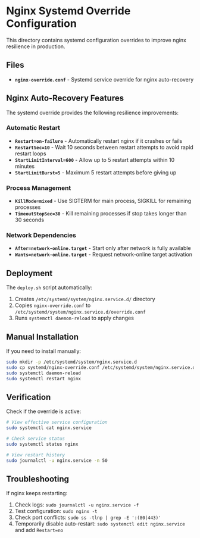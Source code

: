 # Nginx Systemd Override Configuration

This directory contains systemd configuration overrides to improve nginx resilience in production.

## Files

- **`nginx-override.conf`** - Systemd service override for nginx auto-recovery

## Nginx Auto-Recovery Features

The systemd override provides the following resilience improvements:

### Automatic Restart
- **`Restart=on-failure`** - Automatically restart nginx if it crashes or fails
- **`RestartSec=10`** - Wait 10 seconds between restart attempts to avoid rapid restart loops
- **`StartLimitInterval=600`** - Allow up to 5 restart attempts within 10 minutes
- **`StartLimitBurst=5`** - Maximum 5 restart attempts before giving up

### Process Management
- **`KillMode=mixed`** - Use SIGTERM for main process, SIGKILL for remaining processes
- **`TimeoutStopSec=30`** - Kill remaining processes if stop takes longer than 30 seconds

### Network Dependencies
- **`After=network-online.target`** - Start only after network is fully available
- **`Wants=network-online.target`** - Request network-online target activation

## Deployment

The `deploy.sh` script automatically:

1. Creates `/etc/systemd/system/nginx.service.d/` directory
2. Copies `nginx-override.conf` to `/etc/systemd/system/nginx.service.d/override.conf`
3. Runs `systemctl daemon-reload` to apply changes

## Manual Installation

If you need to install manually:

```bash
sudo mkdir -p /etc/systemd/system/nginx.service.d
sudo cp systemd/nginx-override.conf /etc/systemd/system/nginx.service.d/override.conf
sudo systemctl daemon-reload
sudo systemctl restart nginx
```

## Verification

Check if the override is active:

```bash
# View effective service configuration
sudo systemctl cat nginx.service

# Check service status
sudo systemctl status nginx

# View restart history
sudo journalctl -u nginx.service -n 50
```

## Troubleshooting

If nginx keeps restarting:

1. Check logs: `sudo journalctl -u nginx.service -f`
2. Test configuration: `sudo nginx -t`
3. Check port conflicts: `sudo ss -tlnp | grep -E ':(80|443)'`
4. Temporarily disable auto-restart: `sudo systemctl edit nginx.service` and add `Restart=no`
